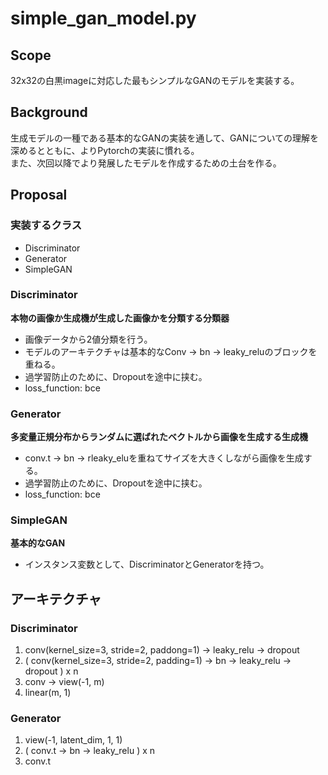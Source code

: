 # simple_gan_model.py

## Scope
32x32の白黒imageに対応した最もシンプルなGANのモデルを実装する。

## Background
生成モデルの一種である基本的なGANの実装を通して、GANについての理解を深めるとともに、よりPytorchの実装に慣れる。  
また、次回以降でより発展したモデルを作成するための土台を作る。

## Proposal
### 実装するクラス
- Discriminator
- Generator
- SimpleGAN

### Discriminator
**本物の画像か生成機が生成した画像かを分類する分類器**
- 画像データから2値分類を行う。  
- モデルのアーキテクチャは基本的なConv -> bn -> leaky_reluのブロックを重ねる。  
- 過学習防止のために、Dropoutを途中に挟む。
- loss_function: bce

### Generator
**多変量正規分布からランダムに選ばれたベクトルから画像を生成する生成機**
- conv.t -> bn -> rleaky_eluを重ねてサイズを大きくしながら画像を生成する。
- 過学習防止のために、Dropoutを途中に挟む。
- loss_function: bce

### SimpleGAN
**基本的なGAN**
- インスタンス変数として、DiscriminatorとGeneratorを持つ。

## アーキテクチャ
### Discriminator
1. conv(kernel_size=3, stride=2, paddong=1) -> leaky_relu -> dropout
2. ( conv(kernel_size=3, stride=2, padding=1) -> bn -> leaky_relu -> dropout ) x n
3. conv -> view(-1, m)
4. linear(m, 1)

### Generator
1. view(-1, latent_dim, 1, 1)
2. ( conv.t -> bn -> leaky_relu ) x n
3. conv.t

